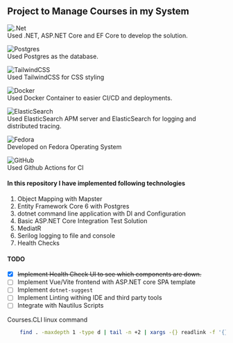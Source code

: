 ## Project to Manage Courses in my System


![.Net](https://img.shields.io/badge/.NET-5C2D91?style=for-the-badge&logo=.net&logoColor=white)  \
Used .NET, ASP.NET Core and EF Core to develop the solution.

![Postgres](https://img.shields.io/badge/postgres-%23316192.svg?style=for-the-badge&logo=postgresql&logoColor=white) \
Used Postgres as the database.

![TailwindCSS](https://img.shields.io/badge/tailwindcss-%2338B2AC.svg?style=for-the-badge&logo=tailwind-css&logoColor=white) \
Used TailwindCSS for CSS styling

![Docker](https://img.shields.io/badge/docker-%230db7ed.svg?style=for-the-badge&logo=docker&logoColor=white) \
Used Docker Container to easier CI/CD and deployments.

![ElasticSearch](https://img.shields.io/badge/-ElasticSearch-005571?style=for-the-badge&logo=elasticsearch) \
Used ElasticSearch APM server and ElasticSearch for logging and distributed tracing.

![Fedora](https://img.shields.io/badge/Fedora-294172?style=for-the-badge&logo=fedora&logoColor=white) \
Developed on Fedora Operating System

![GitHub](https://img.shields.io/badge/github-%23121011.svg?style=for-the-badge&logo=github&logoColor=white)\
Used Github Actions for CI

#### In this repository I have implemented following technologies
1. Object Mapping with Mapster
2. Entity Framework Core 6 with Postgres
3. dotnet command line application with DI and Configuration
4. Basic ASP.NET Core Integration Test Solution
5. MediatR
6. Serilog logging to file and console
7. Health Checks


#### TODO
- [x] ~~Implement Health Check UI to see which components are down.~~
- [ ] Implement Vue/Vite frontend with ASP.NET core SPA template
- [ ] Implement ```dotnet-suggest```
- [ ] Implement Linting withing IDE and third party tools
- [ ] Integrate with Nautilus Scripts

Courses.CLI linux command
```bash
    find . -maxdepth 1 -type d | tail -n +2 | xargs -{} readlink -f '{}' |  xargs -I{} courses add '{}' --categories vue
```